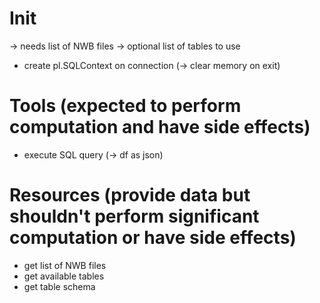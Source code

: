 # Init
-> needs list of NWB files
-> optional list of tables to use
- create pl.SQLContext on connection (-> clear memory on exit)

# Tools (expected to perform computation and have side effects)
- execute SQL query (-> df as json)

# Resources (provide data but shouldn't perform significant computation or have side effects)
- get list of NWB files
- get available tables
- get table schema